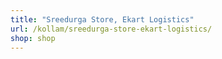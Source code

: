 ```yaml
---
title: "Sreedurga Store, Ekart Logistics"
url: /kollam/sreedurga-store-ekart-logistics/
shop: shop
---
```


